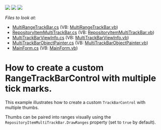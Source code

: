 <!-- default badges list -->
![](https://img.shields.io/endpoint?url=https://codecentral.devexpress.com/api/v1/VersionRange/128619637/20.1.3%2B)
[![](https://img.shields.io/badge/Open_in_DevExpress_Support_Center-FF7200?style=flat-square&logo=DevExpress&logoColor=white)](https://supportcenter.devexpress.com/ticket/details/E4443)
[![](https://img.shields.io/badge/📖_How_to_use_DevExpress_Examples-e9f6fc?style=flat-square)](https://docs.devexpress.com/GeneralInformation/403183)
<!-- default badges end -->
<!-- default file list -->
*Files to look at*:

* [MultiRangeTrackBar.cs](./CS/MultiRangeTrackBarControlExample/MultiRangeTrackBar/MultiRangeTrackBar.cs) (VB: [MultiRangeTrackBar.vb](./VB/MultiRangeTrackBarControlExample/MultiRangeTrackBar/MultiRangeTrackBar.vb))
* [RepositoryItemMultiTrackBar.cs](./CS/MultiRangeTrackBarControlExample/MultiRangeTrackBar/RepositoryItemMultiTrackBar.cs) (VB: [RepositoryItemMultiTrackBar.vb](./VB/MultiRangeTrackBarControlExample/MultiRangeTrackBar/RepositoryItemMultiTrackBar.vb))
* [MultiTrackBarViewInfo.cs](./CS/MultiRangeTrackBarControlExample/MultiRangeTrackBar/MultiTrackBarViewInfo.cs) (VB: [MultiTrackBarViewInfo.vb](./VB/MultiRangeTrackBarControlExample/MultiRangeTrackBar/MultiTrackBarViewInfo.vb))
* [MultiTrackBarObjectPainter.cs](./CS/MultiRangeTrackBarControlExample/MultiRangeTrackBar/MultiTrackBarObjectPainter.cs) (VB: [MultiTrackBarObjectPainter.vb](./VB/MultiRangeTrackBarControlExample/MultiRangeTrackBar/MultiTrackBarObjectPainter.vb))
* [MainForm.cs](./CS/MultiRangeTrackBarControlExample/MainForm.cs) (VB: [MainForm.vb](./VB/MultiRangeTrackBarControlExample/MainForm.vb))
<!-- default file list end -->
# How to create a custom RangeTrackBarControl with multiple tick marks.

This example illustrates how to create a custom `TrackBarControl` with multiple thumbs.

Thumbs can be paired into ranges visually using the `RepositoryItemMultiTrackBar.DrawRanges` property (set to `true` by default).
